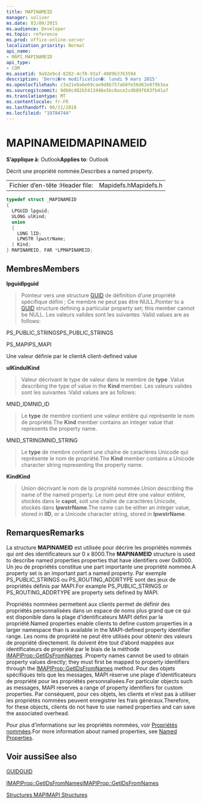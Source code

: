 ```yaml
---
title: MAPINAMEID
manager: soliver
ms.date: 03/09/2015
ms.audience: Developer
ms.topic: reference
ms.prod: office-online-server
localization_priority: Normal
api_name:
- MAPI.MAPINAMEID
api_type:
- COM
ms.assetid: 9a92e9cd-8282-4cf0-93af-4089b3763594
description: 'Derni�re modification�: lundi 9 mars 2015'
ms.openlocfilehash: c3a21e8a6e69cae9d8b757a60fe56d63e079b3ea
ms.sourcegitcommit: 9d60cd82b5413446e5bc8ace2cd689f683fb41a7
ms.translationtype: MT
ms.contentlocale: fr-FR
ms.lasthandoff: 06/11/2018
ms.locfileid: "19784744"
---
```

# <a name="mapinameid"></a><span data-ttu-id="96e97-103">MAPINAMEID</span><span class="sxs-lookup"><span data-stu-id="96e97-103">MAPINAMEID</span></span>

  
  
<span data-ttu-id="96e97-104">**S’applique à**: Outlook</span><span class="sxs-lookup"><span data-stu-id="96e97-104">**Applies to**: Outlook</span></span> 
  
<span data-ttu-id="96e97-105">Décrit une propriété nommée.</span><span class="sxs-lookup"><span data-stu-id="96e97-105">Describes a named property.</span></span> 
  
|||
|:-----|:-----|
|<span data-ttu-id="96e97-106">Fichier d’en-tête :</span><span class="sxs-lookup"><span data-stu-id="96e97-106">Header file:</span></span>  <br/> |<span data-ttu-id="96e97-107">Mapidefs.h</span><span class="sxs-lookup"><span data-stu-id="96e97-107">Mapidefs.h</span></span>  <br/> |
   
```cpp
typedef struct _MAPINAMEID
{
  LPGUID lpguid;
  ULONG ulKind;
  union
  {
    LONG lID;
    LPWSTR lpwstrName;
  } Kind;
} MAPINAMEID, FAR *LPMAPINAMEID;

```

## <a name="members"></a><span data-ttu-id="96e97-108">Membres</span><span class="sxs-lookup"><span data-stu-id="96e97-108">Members</span></span>

 <span data-ttu-id="96e97-109">**lpguid**</span><span class="sxs-lookup"><span data-stu-id="96e97-109">**lpguid**</span></span>
  
> <span data-ttu-id="96e97-110">Pointeur vers une structure [GUID](guid.md) de définition d’une propriété spécifique défini ; Ce membre ne peut pas être NULL.</span><span class="sxs-lookup"><span data-stu-id="96e97-110">Pointer to a [GUID](guid.md) structure defining a particular property set; this member cannot be NULL.</span></span> <span data-ttu-id="96e97-111">Les valeurs valides sont les suivantes :</span><span class="sxs-lookup"><span data-stu-id="96e97-111">Valid values are as follows:</span></span> 
    
<span data-ttu-id="96e97-112">PS_PUBLIC_STRINGS</span><span class="sxs-lookup"><span data-stu-id="96e97-112">PS_PUBLIC_STRINGS</span></span>
  
> 
    
<span data-ttu-id="96e97-113">PS_MAPI</span><span class="sxs-lookup"><span data-stu-id="96e97-113">PS_MAPI</span></span>
  
> 
    
<span data-ttu-id="96e97-114">Une valeur définie par le client</span><span class="sxs-lookup"><span data-stu-id="96e97-114">A client-defined value</span></span>
  
> 
    
 <span data-ttu-id="96e97-115">**ulKind**</span><span class="sxs-lookup"><span data-stu-id="96e97-115">**ulKind**</span></span>
  
> <span data-ttu-id="96e97-116">Valeur décrivant le type de valeur dans le membre de **type** .</span><span class="sxs-lookup"><span data-stu-id="96e97-116">Value describing the type of value in the **Kind** member.</span></span> <span data-ttu-id="96e97-117">Les valeurs valides sont les suivantes :</span><span class="sxs-lookup"><span data-stu-id="96e97-117">Valid values are as follows:</span></span> 
    
<span data-ttu-id="96e97-118">MNID_ID</span><span class="sxs-lookup"><span data-stu-id="96e97-118">MNID_ID</span></span> 
  
> <span data-ttu-id="96e97-119">Le **type** de membre contient une valeur entière qui représente le nom de propriété.</span><span class="sxs-lookup"><span data-stu-id="96e97-119">The **Kind** member contains an integer value that represents the property name.</span></span> 
    
<span data-ttu-id="96e97-120">MNID_STRING</span><span class="sxs-lookup"><span data-stu-id="96e97-120">MNID_STRING</span></span> 
  
> <span data-ttu-id="96e97-121">Le **type** de membre contient une chaîne de caractères Unicode qui représente le nom de propriété.</span><span class="sxs-lookup"><span data-stu-id="96e97-121">The **Kind** member contains a Unicode character string representing the property name.</span></span> 
    
 <span data-ttu-id="96e97-122">**Kind**</span><span class="sxs-lookup"><span data-stu-id="96e97-122">**Kind**</span></span>
  
> <span data-ttu-id="96e97-123">Union décrivant le nom de la propriété nommée.</span><span class="sxs-lookup"><span data-stu-id="96e97-123">Union describing the name of the named property.</span></span> <span data-ttu-id="96e97-124">Le nom peut être une valeur entière, stockés dans le **capot**, soit une chaîne de caractères Unicode, stockés dans **lpwstrName**.</span><span class="sxs-lookup"><span data-stu-id="96e97-124">The name can be either an integer value, stored in **lID**, or a Unicode character string, stored in **lpwstrName**.</span></span>
    
## <a name="remarks"></a><span data-ttu-id="96e97-125">Remarques</span><span class="sxs-lookup"><span data-stu-id="96e97-125">Remarks</span></span>

<span data-ttu-id="96e97-126">La structure **MAPINAMEID** est utilisée pour décrire les propriétés nommés qui ont des identificateurs sur 0 x 8000.</span><span class="sxs-lookup"><span data-stu-id="96e97-126">The **MAPINAMEID** structure is used to describe named properties properties that have identifiers over 0x8000.</span></span> <span data-ttu-id="96e97-127">Un jeu de propriétés constitue une part importante une propriété nommée.</span><span class="sxs-lookup"><span data-stu-id="96e97-127">A property set is an important part a named property.</span></span> <span data-ttu-id="96e97-128">Par exemple PS_PUBLIC_STRINGS ou PS_ROUTING_ADDRTYPE sont des jeux de propriétés définis par MAPI.</span><span class="sxs-lookup"><span data-stu-id="96e97-128">For example PS_PUBLIC_STRINGS or PS_ROUTING_ADDRTYPE are property sets defined by MAPI.</span></span> 
  
<span data-ttu-id="96e97-129">Propriétés nommées permettent aux clients permet de définir des propriétés personnalisées dans un espace de noms plus grand que ce qui est disponible dans la plage d’identificateurs MAPI défini par la propriété.</span><span class="sxs-lookup"><span data-stu-id="96e97-129">Named properties enable clients to define custom properties in a larger namespace than is available in the MAPI-defined property identifier range.</span></span> <span data-ttu-id="96e97-130">Les noms de propriété ne peut être utilisés pour obtenir des valeurs de propriété directement. ils doivent être tout d’abord mappées aux identificateurs de propriété par le biais de la méthode [IMAPIProp::GetIDsFromNames](imapiprop-getidsfromnames.md) .</span><span class="sxs-lookup"><span data-stu-id="96e97-130">Property names cannot be used to obtain property values directly; they must first be mapped to property identifiers through the [IMAPIProp::GetIDsFromNames](imapiprop-getidsfromnames.md) method.</span></span> <span data-ttu-id="96e97-131">Pour des objets spécifiques tels que les messages, MAPI réserve une plage d’identificateurs de propriété pour les propriétés personnalisées.</span><span class="sxs-lookup"><span data-stu-id="96e97-131">For particular objects such as messages, MAPI reserves a range of property identifiers for custom properties.</span></span> <span data-ttu-id="96e97-132">Par conséquent, pour ces objets, les clients et n’est pas à utiliser les propriétés nommées peuvent enregistrer les frais généraux.</span><span class="sxs-lookup"><span data-stu-id="96e97-132">Therefore, for these objects, clients do not have to use named properties and can save the associated overhead.</span></span> 
  
<span data-ttu-id="96e97-133">Pour plus d’informations sur les propriétés nommées, voir [Propriétés nommées](mapi-named-properties.md).</span><span class="sxs-lookup"><span data-stu-id="96e97-133">For more information about named properties, see [Named Properties](mapi-named-properties.md).</span></span>
  
## <a name="see-also"></a><span data-ttu-id="96e97-134">Voir aussi</span><span class="sxs-lookup"><span data-stu-id="96e97-134">See also</span></span>



[<span data-ttu-id="96e97-135">GUID</span><span class="sxs-lookup"><span data-stu-id="96e97-135">GUID</span></span>](guid.md)
  
[<span data-ttu-id="96e97-136">IMAPIProp::GetIDsFromNames</span><span class="sxs-lookup"><span data-stu-id="96e97-136">IMAPIProp::GetIDsFromNames</span></span>](imapiprop-getidsfromnames.md)


[<span data-ttu-id="96e97-137">Structures MAPI</span><span class="sxs-lookup"><span data-stu-id="96e97-137">MAPI Structures</span></span>](mapi-structures.md)

